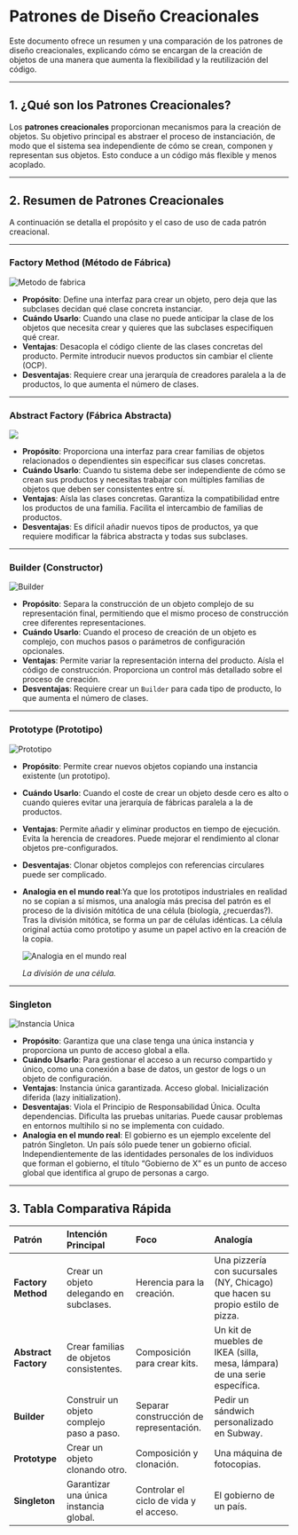 # Patrones de Diseño Creacionales

Este documento ofrece un resumen y una comparación de los patrones de diseño creacionales, explicando cómo se encargan de la creación de objetos de una manera que aumenta la flexibilidad y la reutilización del código.

---

## 1. ¿Qué son los Patrones Creacionales?

Los **patrones creacionales** proporcionan mecanismos para la creación de objetos. Su objetivo principal es abstraer el proceso de instanciación, de modo que el sistema sea independiente de cómo se crean, componen y representan sus objetos. Esto conduce a un código más flexible y menos acoplado.

---

## 2. Resumen de Patrones Creacionales

A continuación se detalla el propósito y el caso de uso de cada patrón creacional.

---

### Factory Method (Método de Fábrica)

![Metodo de fabrica](images/factory_method.png)
- **Propósito**: Define una interfaz para crear un objeto, pero deja que las subclases decidan qué clase concreta instanciar.
- **Cuándo Usarlo**: Cuando una clase no puede anticipar la clase de los objetos que necesita crear y quieres que las subclases especifiquen qué crear.
- **Ventajas**: Desacopla el código cliente de las clases concretas del producto. Permite introducir nuevos productos sin cambiar el cliente (OCP).
- **Desventajas**: Requiere crear una jerarquía de creadores paralela a la de productos, lo que aumenta el número de clases.

---

### Abstract Factory (Fábrica Abstracta)

![](images/abstract_factory.png)
- **Propósito**: Proporciona una interfaz para crear familias de objetos relacionados o dependientes sin especificar sus clases concretas.
- **Cuándo Usarlo**: Cuando tu sistema debe ser independiente de cómo se crean sus productos y necesitas trabajar con múltiples familias de objetos que deben ser consistentes entre sí.
- **Ventajas**: Aísla las clases concretas. Garantiza la compatibilidad entre los productos de una familia. Facilita el intercambio de familias de productos.
- **Desventajas**: Es difícil añadir nuevos tipos de productos, ya que requiere modificar la fábrica abstracta y todas sus subclases.    

---

### Builder (Constructor)

![Builder](images/builder.png)
- **Propósito**: Separa la construcción de un objeto complejo de su representación final, permitiendo que el mismo proceso de construcción cree diferentes representaciones.
- **Cuándo Usarlo**: Cuando el proceso de creación de un objeto es complejo, con muchos pasos o parámetros de configuración opcionales.
- **Ventajas**: Permite variar la representación interna del producto. Aísla el código de construcción. Proporciona un control más detallado sobre el proceso de creación.
- **Desventajas**: Requiere crear un `Builder` para cada tipo de producto, lo que aumenta el número de clases.

---

### Prototype (Prototipo)

![Prototipo](images/prototype.png)
- **Propósito**: Permite crear nuevos objetos copiando una instancia existente (un prototipo).
- **Cuándo Usarlo**: Cuando el coste de crear un objeto desde cero es alto o cuando quieres evitar una jerarquía de fábricas paralela a la de productos.
- **Ventajas**: Permite añadir y eliminar productos en tiempo de ejecución. Evita la herencia de creadores. Puede mejorar el rendimiento al clonar objetos pre-configurados.
- **Desventajas**: Clonar objetos complejos con referencias circulares puede ser complicado.
- **Analogia en el mundo real**:Ya que los prototipos industriales en realidad no se copian a sí mismos, una analogía más precisa del patrón es el proceso de la división mitótica de una célula (biología, ¿recuerdas?). Tras la división mitótica, se forma un par de células idénticas. La célula original actúa como prototipo y asume un papel activo en la creación de la copia.

    ![Analogia en el mundo real](images/prototype_analog.png)

    _La división de una célula._

---

### Singleton

![Instancia Unica](images/singleton.png)
- **Propósito**: Garantiza que una clase tenga una única instancia y proporciona un punto de acceso global a ella.
- **Cuándo Usarlo**: Para gestionar el acceso a un recurso compartido y único, como una conexión a base de datos, un gestor de logs o un objeto de configuración.
- **Ventajas**: Instancia única garantizada. Acceso global. Inicialización diferida (lazy initialization).
- **Desventajas**: Viola el Principio de Responsabilidad Única. Oculta dependencias. Dificulta las pruebas unitarias. Puede causar problemas en entornos multihilo si no se implementa con cuidado.
- **Analogia en el mundo real**: El gobierno es un ejemplo excelente del patrón Singleton. Un país sólo puede tener un gobierno oficial. Independientemente de las identidades personales de los individuos que forman el gobierno, el título “Gobierno de X” es un punto de acceso global que identifica al grupo de personas a cargo.

---

## 3. Tabla Comparativa Rápida

| Patrón | Intención Principal | Foco | Analogía |
| :--- | :--- | :--- | :--- |
| **Factory Method** | Crear un objeto delegando en subclases. | Herencia para la creación. | Una pizzería con sucursales (NY, Chicago) que hacen su propio estilo de pizza. |
| **Abstract Factory** | Crear familias de objetos consistentes. | Composición para crear kits. | Un kit de muebles de IKEA (silla, mesa, lámpara) de una serie específica. |
| **Builder** | Construir un objeto complejo paso a paso. | Separar construcción de representación. | Pedir un sándwich personalizado en Subway. |
| **Prototype** | Crear un objeto clonando otro. | Composición y clonación. | Una máquina de fotocopias. |
| **Singleton** | Garantizar una única instancia global. | Controlar el ciclo de vida y el acceso. | El gobierno de un país. |